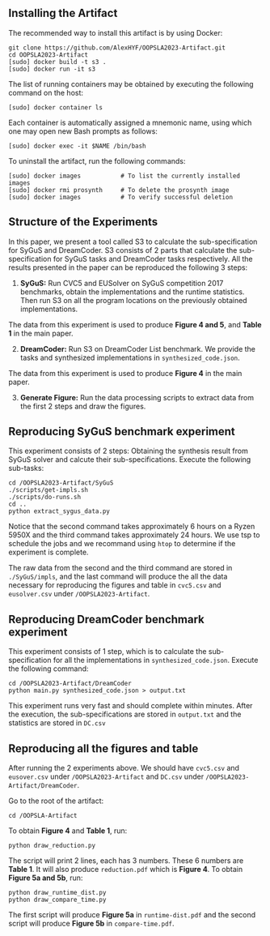 Installing the Artifact
-----------------------

The recommended way to install this artifact is by using Docker:
```
git clone https://github.com/AlexHYF/OOPSLA2023-Artifact.git
cd OOPSLA2023-Artifact
[sudo] docker build -t s3 .
[sudo] docker run -it s3
```
The list of running containers may be obtained by executing the following command on the host:
```
[sudo] docker container ls
```
Each container is automatically assigned a mnemonic name, using which one may open new Bash prompts as follows:
```
[sudo] docker exec -it $NAME /bin/bash
```

To uninstall the artifact, run the following commands:
```
[sudo] docker images           # To list the currently installed images
[sudo] docker rmi prosynth     # To delete the prosynth image
[sudo] docker images           # To verify successful deletion
```

Structure of the Experiments
----------------------------

In this paper, we present a tool called S3 to calculate the sub-specification for SyGuS and DreamCoder. S3 consists of
2 parts that calculate the sub-specification for SyGuS tasks and DreamCoder tasks respectively. All the results
presented in the paper can be reproduced the following 3 steps:

1. __SyGuS:__ Run CVC5 and EUSolver on SyGuS competition 2017 benchmarks, obtain the implementations and the runtime
  statistics. Then run S3 on all the program locations on the previously obtained implementations.
  
  The data from this experiment is used to produce __Figure 4 and 5__, and __Table 1__ in the main paper.

2. __DreamCoder:__ Run S3 on DreamCoder List benchmark. We provide the tasks and synthesized implementations in
   `synthesized_code.json`.

  The data from this experiment is used to produce __Figure 4__ in the main paper.

3. __Generate Figure:__ Run the data processing scripts to extract data from the first 2 steps and draw the figures.

Reproducing SyGuS benchmark experiment
--------------------------------------

This experiment consists of 2 steps: Obtaining the synthesis result from SyGuS solver and calcute their
sub-specifications. Execute the following sub-tasks:
```
cd /OOPSLA2023-Artifact/SyGuS
./scripts/get-impls.sh
./scripts/do-runs.sh
cd ..
python extract_sygus_data.py
```

Notice that the second command takes approximately 6 hours on a Ryzen 5950X and the third command takes approximately 24
hours. We use tsp to schedule the jobs and we recommand using `htop` to determine if the experiment is complete.

The raw data from the second and the third command are stored in `./SyGuS/impls`, and the last command will produce the
all the data necessary for reproducing the figures and table in `cvc5.csv` and `eusolver.csv` under
`/OOPSLA2023-Artifact`. 


Reproducing DreamCoder benchmark experiment
-------------------------------------------

This experiment consists of 1 step, which is to calculate the sub-specification for all the implementations in
`synthesized_code.json`. Execute the following command:

```
cd /OOPSLA2023-Artifact/DreamCoder
python main.py synthesized_code.json > output.txt
```

This experiment runs very fast and should complete within minutes. After the execution, the sub-specifications are
stored in `output.txt` and the statistics are stored in `DC.csv`


Reproducing all the figures and table
-------------------------------------

After running the 2 experiments above. We should have `cvc5.csv` and `eusover.csv` under `/OOPSLA2023-Artifact` and
`DC.csv` under `/OOPSLA2023-Artifact/DreamCoder`.

Go to the root of the artifact:
```
cd /OOPSLA-Artifact
```
To obtain __Figure 4__ and __Table 1__, run:
```
python draw_reduction.py
```
The script will print 2 lines, each has 3 numbers. These 6 numbers are __Table 1__. It will also produce
`reduction.pdf` which is __Figure 4__.
To obtain __Figure 5a and 5b__, run:
```
python draw_runtime_dist.py
python draw_compare_time.py
```
The first script will produce __Figure 5a__ in `runtime-dist.pdf` and the second script will produce __Figure 5b__ in 
`compare-time.pdf`.
 

